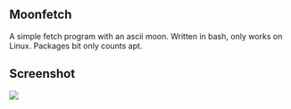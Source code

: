 ## Moonfetch
A simple fetch program with an ascii moon. Written in bash, only works on Linux. Packages bit only counts apt.
<br>
## Screenshot
<img src="https://raw.githubusercontent.com/r333mo/moonfetch/main/moonfetch.png">
